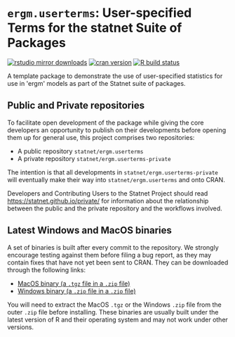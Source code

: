 # `ergm.userterms`: User-specified Terms for the statnet Suite of Packages

[![rstudio mirror downloads](https://cranlogs.r-pkg.org/badges/ergm.userterms?color=2ED968)](https://cranlogs.r-pkg.org/)
[![cran version](https://www.r-pkg.org/badges/version/ergm.userterms)](https://cran.r-project.org/package=ergm.userterms)
[![R build status](https://github.com/statnet/ergm.userterms/workflows/R-CMD-check/badge.svg)](https://github.com/statnet/ergm.userterms/actions)

A template package to demonstrate the use of user-specified statistics for use in 'ergm' models as part of the Statnet suite of packages.

## Public and Private repositories

To facilitate open development of the package while giving the core developers an opportunity to publish on their developments before opening them up for general use, this project comprises two repositories:
* A public repository `statnet/ergm.userterms`
* A private repository `statnet/ergm.userterms-private`

The intention is that all developments in `statnet/ergm.userterms-private` will eventually make their way into `statnet/ergm.userterms` and onto CRAN.

Developers and Contributing Users to the Statnet Project should read https://statnet.github.io/private/ for information about the relationship between the public and the private repository and the workflows involved.

## Latest Windows and MacOS binaries

A set of binaries is built after every commit to the repository. We strongly encourage testing against them before filing a bug report, as they may contain fixes that have not yet been sent to CRAN. They can be downloaded through the following links:

* [MacOS binary (a `.tgz` file in a `.zip` file)](https://nightly.link/statnet/ergm.userterms/workflows/R-CMD-check.yaml/master/macOS-rrelease-binaries.zip)
* [Windows binary (a `.zip` file in a `.zip` file)](https://nightly.link/statnet/ergm.userterms/workflows/R-CMD-check.yaml/master/Windows-rrelease-binaries.zip)

You will need to extract the MacOS `.tgz` or the Windows `.zip` file from the outer `.zip` file before installing. These binaries are usually built under the latest version of R and their operating system and may not work under other versions.
